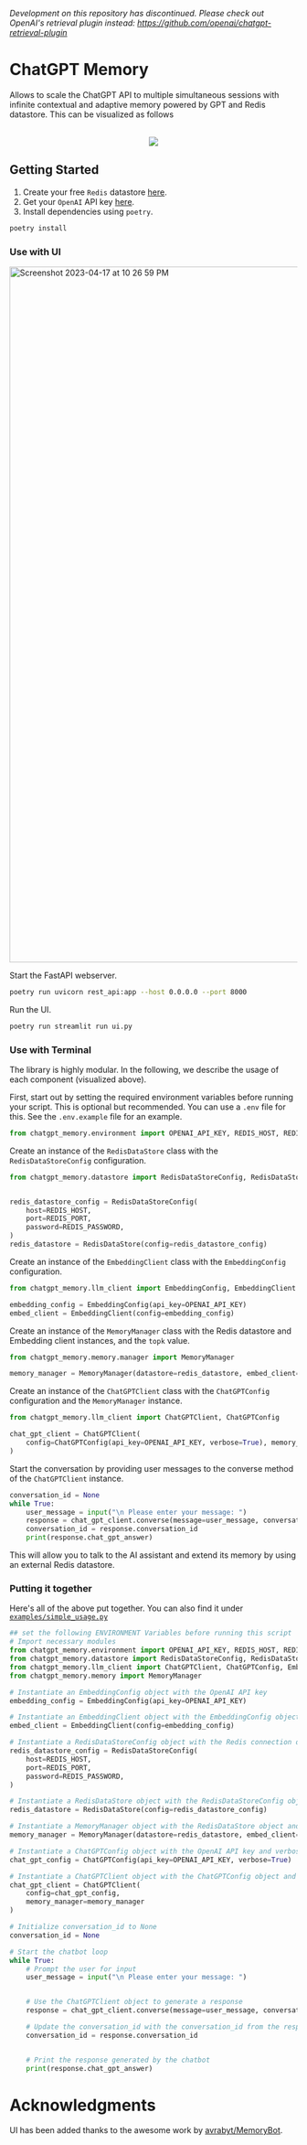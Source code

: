 *Development on this repository has discontinued. Please check out OpenAI's retrieval plugin instead: https://github.com/openai/chatgpt-retrieval-plugin*

# ChatGPT Memory

Allows to scale the ChatGPT API to multiple simultaneous sessions with infinite contextual and adaptive memory powered by GPT and Redis datastore. This can be visualized as follows

<p  align="center">
<br>
<img src="https://user-images.githubusercontent.com/6007894/227480704-e7e66341-98fd-43df-809a-f43d60d7c76b.png">
<br>
</p>

## Getting Started

1. Create your free `Redis` datastore [here](https://redis.com/try-free/).
2. Get your `OpenAI` API key [here](https://platform.openai.com/overview).
3. Install dependencies using `poetry`.

```bash
poetry install
```

### Use with UI
<img width="1217" alt="Screenshot 2023-04-17 at 10 26 59 PM" src="https://user-images.githubusercontent.com/6007894/232608443-054e47e6-6057-4583-9d92-205843a260c8.png">



Start the FastAPI webserver.
```bash
poetry run uvicorn rest_api:app --host 0.0.0.0 --port 8000
```

Run the UI.
```bash
poetry run streamlit run ui.py
```

### Use with Terminal

The library is highly modular. In the following, we describe the usage of each component (visualized above).

First, start out by setting the required environment variables before running your script. This is optional but recommended.
You can use a `.env` file for this. See the `.env.example` file for an example.

```python
from chatgpt_memory.environment import OPENAI_API_KEY, REDIS_HOST, REDIS_PASSWORD, REDIS_PORT
```

Create an instance of the `RedisDataStore` class with the `RedisDataStoreConfig` configuration.

```python
from chatgpt_memory.datastore import RedisDataStoreConfig, RedisDataStore


redis_datastore_config = RedisDataStoreConfig(
    host=REDIS_HOST,
    port=REDIS_PORT,
    password=REDIS_PASSWORD,
)
redis_datastore = RedisDataStore(config=redis_datastore_config)
```

Create an instance of the `EmbeddingClient` class with the `EmbeddingConfig` configuration.

```python
from chatgpt_memory.llm_client import EmbeddingConfig, EmbeddingClient

embedding_config = EmbeddingConfig(api_key=OPENAI_API_KEY)
embed_client = EmbeddingClient(config=embedding_config)
```

Create an instance of the `MemoryManager` class with the Redis datastore and Embedding client instances, and the `topk` value.

```python
from chatgpt_memory.memory.manager import MemoryManager

memory_manager = MemoryManager(datastore=redis_datastore, embed_client=embed_client, topk=1)
```

Create an instance of the `ChatGPTClient` class with the `ChatGPTConfig` configuration and the `MemoryManager` instance.

```python
from chatgpt_memory.llm_client import ChatGPTClient, ChatGPTConfig

chat_gpt_client = ChatGPTClient(
    config=ChatGPTConfig(api_key=OPENAI_API_KEY, verbose=True), memory_manager=memory_manager
)
```

Start the conversation by providing user messages to the converse method of the `ChatGPTClient` instance.

```python
conversation_id = None
while True:
    user_message = input("\n Please enter your message: ")
    response = chat_gpt_client.converse(message=user_message, conversation_id=conversation_id)
    conversation_id = response.conversation_id
    print(response.chat_gpt_answer)
```

This will allow you to talk to the AI assistant and extend its memory by using an external Redis datastore.

### Putting it together

Here's all of the above put together. You can also find it under [`examples/simple_usage.py`](examples/simple_usage.py)

```python
## set the following ENVIRONMENT Variables before running this script
# Import necessary modules
from chatgpt_memory.environment import OPENAI_API_KEY, REDIS_HOST, REDIS_PASSWORD, REDIS_PORT
from chatgpt_memory.datastore import RedisDataStoreConfig, RedisDataStore
from chatgpt_memory.llm_client import ChatGPTClient, ChatGPTConfig, EmbeddingConfig, EmbeddingClient
from chatgpt_memory.memory import MemoryManager

# Instantiate an EmbeddingConfig object with the OpenAI API key
embedding_config = EmbeddingConfig(api_key=OPENAI_API_KEY)

# Instantiate an EmbeddingClient object with the EmbeddingConfig object
embed_client = EmbeddingClient(config=embedding_config)

# Instantiate a RedisDataStoreConfig object with the Redis connection details
redis_datastore_config = RedisDataStoreConfig(
    host=REDIS_HOST,
    port=REDIS_PORT,
    password=REDIS_PASSWORD,
)

# Instantiate a RedisDataStore object with the RedisDataStoreConfig object
redis_datastore = RedisDataStore(config=redis_datastore_config)

# Instantiate a MemoryManager object with the RedisDataStore object and EmbeddingClient object
memory_manager = MemoryManager(datastore=redis_datastore, embed_client=embed_client, topk=1)

# Instantiate a ChatGPTConfig object with the OpenAI API key and verbose set to True
chat_gpt_config = ChatGPTConfig(api_key=OPENAI_API_KEY, verbose=True)

# Instantiate a ChatGPTClient object with the ChatGPTConfig object and MemoryManager object
chat_gpt_client = ChatGPTClient(
    config=chat_gpt_config,
    memory_manager=memory_manager
)

# Initialize conversation_id to None
conversation_id = None

# Start the chatbot loop
while True:
    # Prompt the user for input
    user_message = input("\n Please enter your message: ")


    # Use the ChatGPTClient object to generate a response
    response = chat_gpt_client.converse(message=user_message, conversation_id=conversation_id)

    # Update the conversation_id with the conversation_id from the response
    conversation_id = response.conversation_id


    # Print the response generated by the chatbot
    print(response.chat_gpt_answer)
```

# Acknowledgments

UI has been added thanks to the awesome work by [avrabyt/MemoryBot](https://github.com/avrabyt/MemoryBot).
